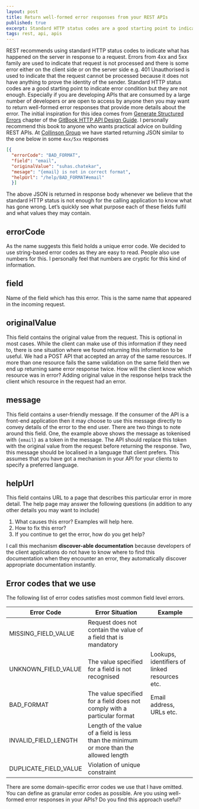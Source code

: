 ```yaml
---
layout: post
title: Return well-formed error responses from your REST APIs
published: true
excerpt: Standard HTTP status codes are a good starting point to indicate error condition but they are not enough. Especially if you are developing APIs that are consumed by a large number of developers or are open to access by anyone then you may want to return well-formed error responses that provide more details about the error. 
tags: rest, api, apis
---
```


REST recommends using standard HTTP status codes to indicate what has happened on the server in response to a request. Errors from 4xx and 5xx family are used to indicate that request is not processed and there is some error either on the client side or on the server side e.g. 401 Unauthorised is used to indicate that the request cannot be processed because it does not have anything to prove the identity of the sender. Standard HTTP status codes are a good starting point to indicate error condition but they are not enough. Especially if you are developing APIs that are consumed by a large number of developers or are open to access by anyone then you may want to return well-formed error responses that provide more details about the error. The initial inspiration for this idea comes from [Generate Structured Errors](https://geemus.gitbooks.io/http-api-design/content/en/responses/generate-structured-errors.html) chapter of the [GitBook HTTP API Design Guide](https://geemus.gitbooks.io/http-api-design/content/en/index.html). I personally recommend this book to anyone who wants practical advice on building REST APIs.
At [Collinson Group](http://collinsongroup.com) we have started returning JSON similar to the one below in some `4xx/5xx` responses

```json
[{ 
  "errorCode": "BAD_FORMAT", 
  "field": "email", 
  "originalValue": "suhas.chatekar", 
  "mesage": "{email} is not in correct format",
  "helpUrl": "/help/BAD_FORMAT#email" 
  }]
```


The above JSON is returned in response body whenever we believe that the standard HTTP status is not enough for the calling application to know what has gone wrong. Let’s quickly see what purpose each of these fields fulfil and what values they may contain.

## errorCode
As the name suggests this field holds a unique error code. We decided to use string-based error codes as they are easy to read. People also use numbers for this. I personally feel that numbers are cryptic for this kind of information.

## field
Name of the field which has this error. This is the same name that appeared in the incoming request.

## originalValue
This field contains the original value from the request. This is optional in most cases. While the client can make use of this information if they need to, there is one situation where we found returning this information to be useful. We had a POST API that accepted an array of the same resources. If more than one resource fails the same validation on the same field then we end up returning same error response twice. How will the client know which resource was in error? Adding original value in the response helps track the client which resource in the request had an error.

## message
This field contains a user-friendly message. If the consumer of the API is a front-end application then it may choose to use this message directly to convey details of the error to the end user. There are two things to note around this field. One, the example above shows the message as tokenised with `{email}` as a token in the message. The API should replace this token with the original value from the request before returning the response. Two, this message should be localised in a language that client prefers. This assumes that you have got a mechanism in your API for your clients to specify a preferred language.

## helpUrl
This field contains URL to a page that describes this particular error in more detail. The help page may answer the following questions (in addition to any other details you may want to include)
1. What causes this error? Examples will help here.
2. How to fix this error?
3. If you continue to get the error, how do you get help?

I call this mechanism **discover-able documentation** because developers of the client applications do not have to know where to find this documentation when they encounter an error, they automatically discover appropriate documentation instantly.

## Error codes that we use
The following list of error codes satisfies most common field level errors.

|Error Code|Error Situation|Example|
|----------|---------------|-------|
|MISSING_FIELD_VALUE|Request does not contain the value of a field that is mandatory| |
|UNKNOWN_FIELD_VALUE|The value specified for a field is not recognised|Lookups, identifiers of linked resources etc.|
|BAD_FORMAT|The value specified for a field does not comply with a particular format| Email address, URLs etc.|
|INVALID_FIELD_LENGTH|Length of the value of a field is less than the minimum or more than the allowed length||
|DUPLICATE_FIELD_VALUE|Violation of unique constraint||


There are some domain-specific error codes we use that I have omitted. You can define as granular error codes as possible. Are you using well-formed error responses in your APIs? Do you find this approach useful?


